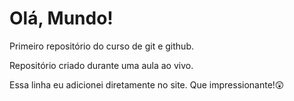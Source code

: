 # Olá, Mundo!
 Primeiro repositório do curso de git e github.

 Repositório criado durante uma aula ao vivo.

 Essa linha eu adicionei diretamente no site. Que impressionante!😲
